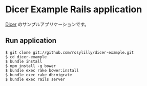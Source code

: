 # Dicer Example Rails application

[Dicer](https://github.com/rosylilly/dicer) のサンプルアプリケーションです。

## Run application

```shell
$ git clone git://github.com/rosylilly/dicer-example.git
$ cd dicer-example
$ bundle install
$ npm install -g bower
$ bundle exec rake bower:install
$ bundle exec rake db:migrate
$ bundle exec rails server
```
